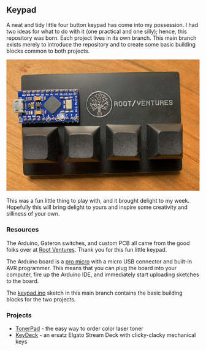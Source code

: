 ## Keypad

A neat and tidy little four button keypad has come into my possession. I had two ideas for what to do with it (one practical and one silly); hence, this repository was born. Each project lives in its own branch. This main branch exists merely to introduce the repository and to create some basic building blocks common to both projects.

![](media/keypad.png)

This was a fun little thing to play with, and it brought delight to my week. Hopefully this will bring delight to yours and inspire some creativity and silliness of your own.

### Resources

The Arduino, Gateron switches, and custom PCB all came from the good folks over at [Root Ventures](https://root.vc). Thank you for this fun little keypad.

The Arduino board is a [pro micro](https://deskthority.net/wiki/Arduino_Pro_Micro) with a micro USB connector and built-in AVR programmer. This means that you can plug the board into your computer, fire up the Arduino IDE, and immediately start uploading sketches to the board.

The [keypad.ino](keypad/keypad.ino) sketch in this main branch contains the basic building blocks for the two projects.

### Projects

* [TonerPad](https://github.com/TwP/keypad/tree/tonerpad) - the easy way to order color laser toner
* [KeyDeck](https://github.com/TwP/keypad/tree/keydeck) - an ersatz Elgato Stream Deck with clicky-clacky mechanical keys